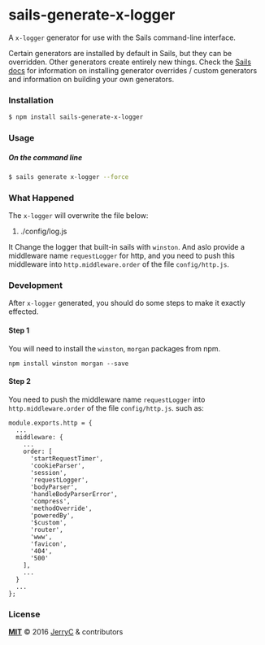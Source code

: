 # sails-generate-x-logger

A `x-logger` generator for use with the Sails command-line interface.

Certain generators are installed by default in Sails, but they can be overridden.  Other generators create entirely new things.  Check the [Sails docs](http://sailsjs.org/#!documentation) for information on installing generator overrides / custom generators and information on building your own generators.



### Installation

```sh
$ npm install sails-generate-x-logger
```


### Usage

##### On the command line

```sh
$ sails generate x-logger --force 
```



### What Happened

The `x-logger` will overwrite the file below:
1. ./config/log.js

It Change the logger that built-in sails with `winston`.
And aslo provide a middleware name `requestLogger` for http, and you need to push this middleware into `http.middleware.order` of the file `config/http.js`.

### Development

After `x-logger` generated, you should do some steps to make it exactly effected.

#### Step 1

You will need to install the `winston`, `morgan` packages from npm.

```
npm install winston morgan --save
```

#### Step 2

You need to push the middleware name `requestLogger` into `http.middleware.order` of the file `config/http.js`.
such as:
```
module.exports.http = {
  ...
  middleware: {
    ...
    order: [
      'startRequestTimer',
      'cookieParser',
      'session',
      'requestLogger',
      'bodyParser',
      'handleBodyParserError',
      'compress',
      'methodOverride',
      'poweredBy',
      '$custom',
      'router',
      'www',
      'favicon',
      '404',
      '500'
    ],
    ...
  }
  ...
};

```

### License

**[MIT](./LICENSE)**
&copy; 2016 [JerryC](http://github.com/JerryC8080) & contributors
